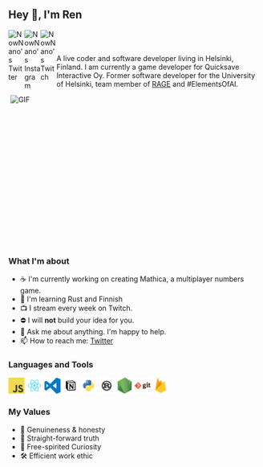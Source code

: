 ## Hey 👋, I'm Ren

<a href="https://twitter.com/NowNanoTV">
  <img align="left" alt="NowNano's Twitter" width="32px" src="https://cdn.jsdelivr.net/npm/simple-icons@v3/icons/twitter.svg" />
</a>
<a href="https://www.instagram.com/NowNano/">
  <img align="left" alt="NowNano's Instagram" width="32px" src="https://cdn.jsdelivr.net/npm/simple-icons@v3/icons/instagram.svg" />
</a>
<a href="https://www.twitch.tv/NowNano/">
  <img align="left" alt="NowNano's Twitch" width="32px" src="https://cdn.jsdelivr.net/npm/simple-icons@v3/icons/twitch.svg" />
</a>

<br /><br />

A live coder and software developer living in Helsinki, Finland. 
I am currently a game developer for Quicksave Interactive Oy.
Former software developer for the University of Helsinki, team member of [RAGE](https://www.helsinki.fi/en/researchgroups/data-driven-education) and #ElementsOfAI.

<img align="right" alt="GIF" src="https://media.giphy.com/media/FqdGGgugkC4Xm/giphy.gif" width="500" height="320" />

### What I'm about

- ☕ I'm currently working on creating Mathica, a multiplayer numbers game.
- 📖 I'm learning Rust and Finnish
- 📺 I stream every week on Twitch.
- ⛔ I will **not** build your idea for you.
- 💬 Ask me about anything. I'm happy to help.
- 📫 How to reach me: [Twitter](https://twitter.com/NowNanoTV)

### Languages and Tools

<code><img height="32" src="https://raw.githubusercontent.com/Technopathic/Technopathic/main/public/readme-images/javascript.png"></code>
<code><img height="32" src="https://raw.githubusercontent.com/Technopathic/Technopathic/main/public/readme-images/react.png"></code>
<code><img height="32" src="https://raw.githubusercontent.com/Technopathic/Technopathic/main/public/readme-images/visual-studio-code.png"></code>
<code><img height="32" src="https://raw.githubusercontent.com/Technopathic/Technopathic/main/public/readme-images/notion.png"></code>
<code><img height="32" src="https://raw.githubusercontent.com/Technopathic/Technopathic/main/public/readme-images/python.png"></code>
<code><img height="32" src="https://raw.githubusercontent.com/Technopathic/Technopathic/main/public/readme-images/rust.png"></code>
<code><img height="32" src="https://raw.githubusercontent.com/Technopathic/Technopathic/main/public/readme-images/nodejs.png"></code>
<code><img height="32" src="https://raw.githubusercontent.com/Technopathic/Technopathic/main/public/readme-images/git.png"></code>
<code><img height="32" src="https://raw.githubusercontent.com/Technopathic/Technopathic/main/public/readme-images/firebase.png"></code>

### My Values
- 🌺 Genuineness & honesty
- 🐲 Straight-forward truth
- 🤖 Free-spirited Curiosity
- 🛠️ Efficient work ethic


